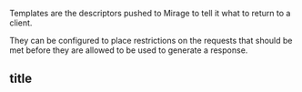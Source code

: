 Templates are the descriptors pushed to Mirage to tell it what to return to a client.

They can be configured to place restrictions on the requests that should be met before they are allowed to be used to generate a response.

title
-----

